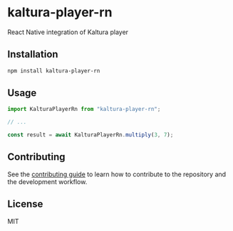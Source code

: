 # kaltura-player-rn

React Native integration of Kaltura player

## Installation

```sh
npm install kaltura-player-rn
```

## Usage

```js
import KalturaPlayerRn from "kaltura-player-rn";

// ...

const result = await KalturaPlayerRn.multiply(3, 7);
```

## Contributing

See the [contributing guide](CONTRIBUTING.md) to learn how to contribute to the repository and the development workflow.

## License

MIT
